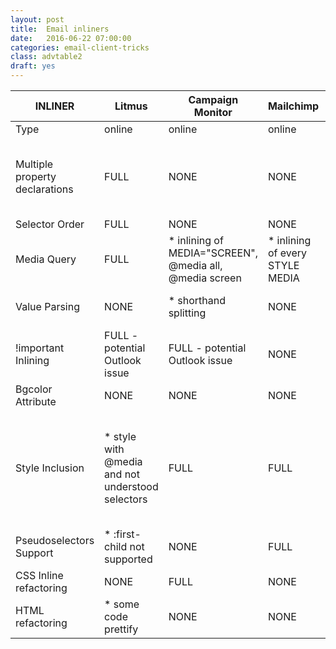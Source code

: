 ```yaml
---
layout: post
title:  Email inliners
date:   2016-06-22 07:00:00
categories: email-client-tricks
class: advtable2
draft: yes
---
```




| INLINER                        | Litmus                                           | Campaign Monitor                                        | Mailchimp                                                                                                                             | Premailer                                                               | Zurb                                                                                                                                              | Torchbox                                                                                                                               | MailerMailer                                                                                                                                                                                                                                                     | Juice                                      | Styliner                                                                                                                                                                                             |
|--------------------------------|--------------------------------------------------|---------------------------------------------------------|---------------------------------------------------------------------------------------------------------------------------------------|-------------------------------------------------------------------------|---------------------------------------------------------------------------------------------------------------------------------------------------|----------------------------------------------------------------------------------------------------------------------------------------|------------------------------------------------------------------------------------------------------------------------------------------------------------------------------------------------------------------------------------------------------------------|--------------------------------------------|------------------------------------------------------------------------------------------------------------------------------------------------------------------------------------------------------|
| Type                           | online                                           | online                                                  | online                                                                                                                                | online                                                                  | online                                                                                                                                            | online                                                                                                                                 | online                                                                                                                                                                                                                                                           | library/online                             | library                                                                                                                                                                                              |
| Multiple property declarations | FULL                                             | NONE                                                    | NONE                                                                                                                                  | NONE                                                                    | NONE                                                                                                                                              | NONE                                                                                                                                   | NONE                                                                                                                                                                                                                                                             | NONE                                       | * multiple property occurrences kept only if in the same selector                                                                                                                                    |
| Selector Order                 | FULL                                             | NONE                                                    | NONE                                                                                                                                  | NONE                                                                    | NONE                                                                                                                                              | NONE                                                                                                                                   | NONE                                                                                                                                                                                                                                                             | NONE                                       | FULL                                                                                                                                                                                                 |
| Media Query                    | FULL                                             | * inlining of MEDIA="SCREEN", @media all, @media screen | * inlining of every STYLE MEDIA                                                                                                       | NONE                                                                    | NONE                                                                                                                                              | * inlining of every STYLE MEDIA                                                                                                        | * inlining of MEDIA="SCREEN"                                                                                                                                                                                                                                     | * inlining of every STYLE MEDIA            | * inlining of every STYLE MEDIA                                                                                                                                                                      |
| Value Parsing                  | NONE                                             | * shorthand splitting                                   | NONE                                                                                                                                  | * shorthand validation                                                  | * shorthand validation                                                                                                                            | * shorthand validation                                                                                                                 | NONE                                                                                                                                                                                                                                                             | NONE                                       | FULL                                                                                                                                                                                                 |
| !important Inlining            | FULL - potential Outlook issue                   | FULL - potential Outlook issue                          | NONE                                                                                                                                  | NONE                                                                    | NONE                                                                                                                                              | FULL - potential Outlook issue                                                                                                         | NONE                                                                                                                                                                                                                                                             | NONE                                       | FULL - potential Outlook issue                                                                                                                                                                       |
| Bgcolor Attribute              | NONE                                             | NONE                                                    | NONE                                                                                                                                  | FULL                                                                    | FULL                                                                                                                                              | NONE                                                                                                                                   | NONE                                                                                                                                                                                                                                                             | FULL                                       | NONE                                                                                                                                                                                                 |
| Style Inclusion              | * style with @media and not understood selectors | FULL                                                    | FULL                                                                                                                                  | * style with hover and @font-face. Breaks @keyframes and loose @charset | * style with media using min-width, hover and @font-face. Breaks @keyframes and loose @charset                                                    | NONE                                                                                                                                   | FULL                                                                                                                                                                                                                                                             | * style with @media and font-face          | * style with @media (buggy)                                                                                                                                                                          |
| Pseudoselectors Support        | * :first-child not supported                     | NONE                                                    | FULL                                                                                                                                  | FULL                                                                    | FULL                                                                                                                                              | FULL                                                                                                                                   | * :not() and :empty() not supported                                                                                                                                                                                                                              | FULL                                       | FULL                                                                                                                                                                                                 |
| CSS Inline refactoring         | NONE                                             | FULL                                                    | NONE                                                                                                                                  | FULL                                                                    | FULL                                                                                                                                              | NONE                                                                                                                                   | FULL                                                                                                                                                                                                                                                             | NONE                                       | * strips comments                                                                                                                                                                                    |
| HTML refactoring               | * some code prettify                             | NONE                                                    | NONE                                                                                                                                  | * add or remove some /n                                                 | * add or remove some /n                                                                                                                           | NONE                                                                                                                                   | * some code prettify                                                                                                                                                                                                                                             | NONE                                       | NONE                                                                                                                                                                                                 |


